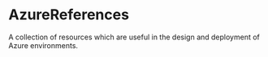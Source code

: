 # AzureReferences
A collection of resources which are useful in the design and deployment of Azure environments.
